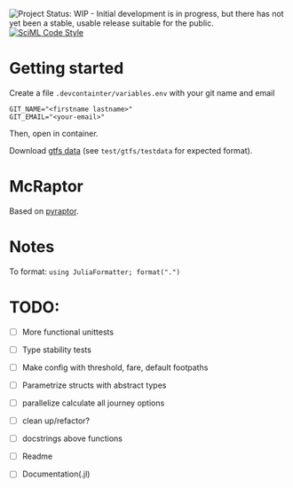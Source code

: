![Project Status: WIP - Initial development is in progress, but there has not yet been a stable, usable release suitable for the public.](https://www.repostatus.org/badges/latest/wip.svg)
[![SciML Code Style](https://img.shields.io/static/v1?label=code%20style&message=SciML&color=9558b2&labelColor=389826)](https://github.com/SciML/SciMLStyle)


# Getting started
Create a file `.devcontainter/variables.env` with your git name and email
```
GIT_NAME="<firstname lastname>"
GIT_EMAIL="<your-email>"
```
Then, open in container.

Download [gtfs data](https://gtfs.ovapi.nl/nl/) (see `test/gtfs/testdata` for expected format).

# McRaptor
Based on [pyraptor](https://github.com/lmeulen/pyraptor).



# Notes
To format: `using JuliaFormatter; format(".")`

# TODO:
- [ ] More functional unittests
- [ ] Type stability tests
- [ ] Make config with threshold, fare, default footpaths
- [ ] Parametrize structs with abstract types
- [ ] parallelize calculate all journey options
- [ ] clean up/refactor?
- [ ] docstrings above functions
- [ ] Readme
- [ ] Documentation(.jl)


